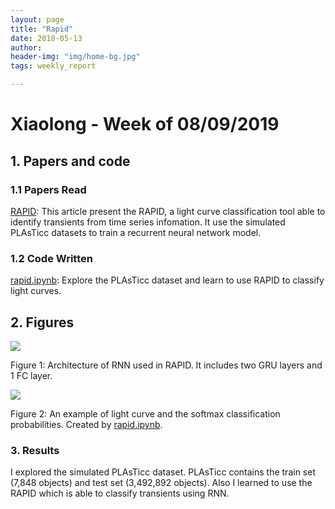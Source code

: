 ```yaml
---
layout: page
title: "Rapid"
date: 2018-05-13 
author: 
header-img: "img/home-bg.jpg"
tags: weekly_report

---
```



# Xiaolong - Week of 08/09/2019

## 1. Papers and code

### 1.1 Papers Read

[RAPID](https://arxiv.org/abs/1904.00014): This article present the RAPID, a light curve classification tool able to identify transients from time series infomation. It use the simulated PLAsTicc datasets to train a recurrent neural network model.

### 1.2 Code Written

[rapid.ipynb](https://github.com/xiaolng/weekly_report/blob/master/source/rapid.ipynb): Explore the PLAsTicc dataset and learn to use RAPID to classify light curves.


## 2. Figures

![](https://github.com/xiaolng/weekly_report/blob/master/imgs/0809_rapid_2.png?raw=true)

Figure 1: Architecture of RNN used in RAPID. It includes two GRU layers and 1 FC layer. 

![](https://github.com/xiaolng/weekly_report/blob/master/imgs/0809_rapid_1.png?raw=true)

Figure 2: An example of light curve and the softmax classification probabilities. Created by [rapid.ipynb](https://github.com/xiaolng/weekly_report/blob/master/source/rapid.ipynb).

### 3. Results

I explored the simulated PLAsTicc dataset. PLAsTicc contains the train set (7,848 objects) and test set (3,492,892 objects). Also I learned to use the RAPID which is able to classify transients using RNN. 


